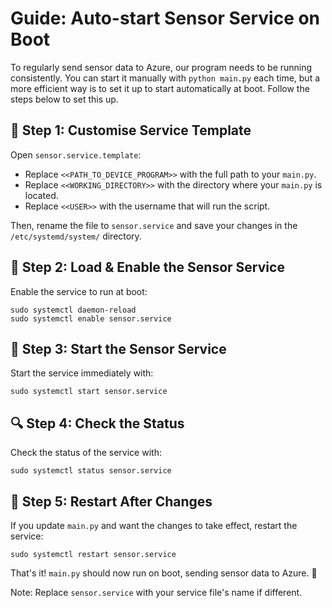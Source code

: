 # Guide: Auto-start Sensor Service on Boot

To regularly send sensor data to Azure, our program needs to be running consistently. You can start it manually with `python main.py` each time, but a more efficient way is to set it up to start automatically at boot. Follow the steps below to set this up.

## 📄 Step 1: Customise Service Template

Open `sensor.service.template`:
- Replace `<<PATH_TO_DEVICE_PROGRAM>>` with the full path to your `main.py`.
- Replace `<<WORKING_DIRECTORY>>` with the directory where your `main.py` is located.
- Replace `<<USER>>` with the username that will run the script.

Then, rename the file to `sensor.service` and save your changes in the `/etc/systemd/system/` directory.

## 🔄 Step 2: Load & Enable the Sensor Service

Enable the service to run at boot:

```
sudo systemctl daemon-reload
sudo systemctl enable sensor.service
```

## 🚀 Step 3: Start the Sensor Service

Start the service immediately with:

```
sudo systemctl start sensor.service
```

## 🔍 Step 4: Check the Status

Check the status of the service with:

```
sudo systemctl status sensor.service
```

## 🔄 Step 5: Restart After Changes

If you update `main.py` and want the changes to take effect, restart the service:

```
sudo systemctl restart sensor.service
```

That's it! `main.py` should now run on boot, sending sensor data to Azure. 🎉

Note: Replace `sensor.service` with your service file's name if different.